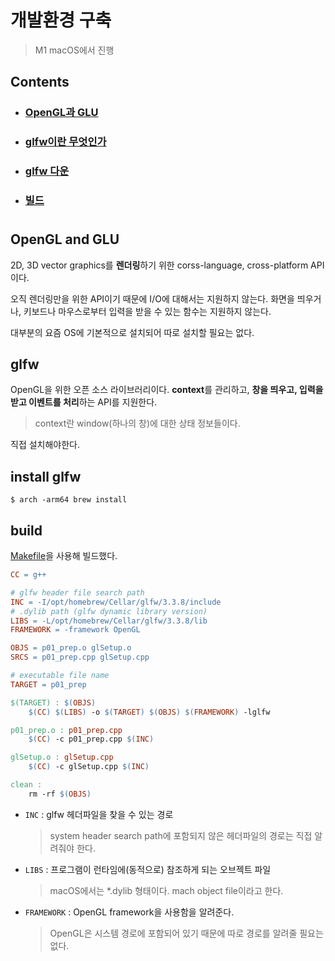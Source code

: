 # 개발환경 구축

> M1 macOS에서 진행

## Contents		
* ### [OpenGL과 GLU](https://github.com/mingeun2154/CS/tree/main/CG/DevEnv#opengl-and-glu)      
* ### [glfw이란 무엇인가](https://github.com/mingeun2154/CS/tree/main/CG/DevEnv#glfw)
* ### [glfw 다운](https://github.com/mingeun2154/CS/tree/main/CG/DevEnv#install-glfw)
* ### [빌드](https://github.com/mingeun2154/CS/tree/main/CG/DevEnv#build)

#    

## OpenGL and GLU
2D, 3D vector graphics를 **렌더링**하기 위한 corss-language, cross-platform API이다.

오직 렌더링만을 위한 API이기 때문에 I/O에 대해서는 지원하지 않는다. 화면을 띄우거나, 키보드나 마우스로부터 입력을 받을 수 있는 함수는 지원하지 않는다.

대부분의 요즘 OS에 기본적으로 설치되어 따로 설치할 필요는 없다.

## glfw
OpenGL을 위한 오픈 소스 라이브러리이다. **context**를 관리하고, **창을 띄우고, 입력을 받고 이벤트를 처리**하는 API를 지원한다.

> context란 window(하나의 창)에 대한 상태 정보들이다.

직접 설치해야한다.

## install glfw

`$ arch -arm64 brew install`

## build
[Makefile](#)을 사용해 빌드했다.

```Makefile
CC = g++

# glfw header file search path
INC = -I/opt/homebrew/Cellar/glfw/3.3.8/include 
# .dylib path (glfw dynamic library version)
LIBS = -L/opt/homebrew/Cellar/glfw/3.3.8/lib
FRAMEWORK = -framework OpenGL

OBJS = p01_prep.o glSetup.o
SRCS = p01_prep.cpp glSetup.cpp

# executable file name
TARGET = p01_prep

$(TARGET) : $(OBJS)
	$(CC) $(LIBS) -o $(TARGET) $(OBJS) $(FRAMEWORK) -lglfw

p01_prep.o : p01_prep.cpp
	$(CC) -c p01_prep.cpp $(INC)

glSetup.o : glSetup.cpp
	$(CC) -c glSetup.cpp $(INC)

clean : 
	rm -rf $(OBJS)
```

* `INC` : glfw 헤더파일을 찾을 수 있는 경로
	> system header search path에 포함되지 않은 헤더파일의 경로는 직접 알려줘야 한다.

* `LIBS` : 프로그램이 런타임에(동적으로) 참조하게 되는 오브젝트 파일
	> macOS에서는 \*.dylib 형태이다. mach object file이라고 한다.

* `FRAMEWORK` : OpenGL framework을 사용함을 알려준다.
	> OpenGL은 시스템 경로에 포함되어 있기 때문에 따로 경로를 알려줄 필요는 없다.
